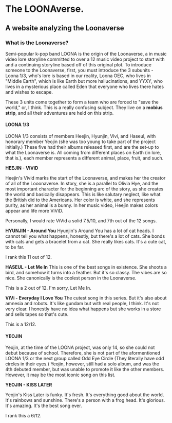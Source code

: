 # The LOONAverse. 
## A website analyzing the Loonaverse

### What is the Loonaverse?
Semi-popular k-pop band LOONA is the origin of the Loonaverse, a in music video lore storyline committed to over a 12 music video project to start with and a continuing storyline based off of this original plot. To introduce someone to the Loonaverse, first, you must introduce the 3 subunits - Loona 1/3, who's lore is based in our reality, Loona OEC, who lives in "Middle Earth", which is like Earth but more hallucinations, and YYXY, who lives in a mysterious place called Eden that everyone who lives there hates and wishes to escape. 

These 3 units come together to form a team who are forced to "save the world," or, I think. This is a really confusing subject. They live on a **mobius strip**, and all their adventures are held on this strip. 

#### LOONA 1/3

LOONA 1/3 consists of members Heejin, Hyunjin, Vivi, and Haseul, with honorary member Yeojin (she was too young to take part of the project initially.) These five had their albums released first, and are the set-up to what the Loonaverse is. All coming from different places on Earth (in lore, that is.), each member represents a different animal, place, fruit, and such. 

**HEEJIN - ViViD** 
 
 Heejin's Vivid marks the start of the Loonaverse, and makes her the creator of all of the Looonaverse. In story, she is a parallel to Olivia Hye, and the most important character for the beginning arc of the story, as she creates the world and basically disappears. This is like salutary neglect, like what the British did to the Americans. Her color is white, and she represents purity, as her animal is a bunny. In her music video, Heejin makes colors appear and life more ViViD.
 
 Personally, I would rate ViVid a solid 7.5/10, and 7th out of the 12 songs. 
 
 **HYUNJIN - Around You**
Hyunjin's Around You has a lot of cat heads. I cannot tell you what happens, honestly, but there's a lot of cats. She bonds with cats and gets a bracelet from a cat. She really likes cats. It's a cute cat, to be far. 

I rank this 11 out of 12. 

**HASEUL - Let Me In**
This is one of the best songs in existence. She shoots a bird, and somehow it turns into a feather. But it's so classy. The vibes are so nice. She canonically is the coolest person in the Loonaverse. 

This is a 2 out of 12. I'm sorry, Let Me In. 

**ViVi - Everyday I Love You**
The cutest song in this series. But it's also about amnesia and robots. It's like gundam but with real people, I think. It's not very clear. I honestly have no idea what happens but she works in a store and sells tapes so that's cute. 

This is a 12/12.

#### YEOJIN 

Yeojin, at the time of the LOONA project, was only 14, so she could not debut because of school. Therefore, she is not part of the aformentioned LOONA 1/3 or the next group called Odd Eye Circle (They literally have odd circles in their eyes.) Yeojin, however, still had a solo album, and was the 4th debuted member, but was unable to promote it like the other members. However, it may be the most iconic song on this list. 

**YEOJIN - KISS LATER**
 
 Yeojin's Kiss Later is funky. It's fresh. It's everything good about the world. It's rainbows and sunshine. There's a person with a frog head. It's glorious. It's amazing. It's the best song ever. 
 
 I rank this a 6/12. 
